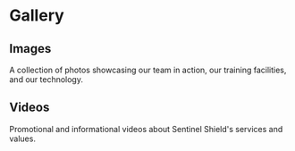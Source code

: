 # Gallery

## Images
A collection of photos showcasing our team in action, our training facilities, and our technology.

## Videos
Promotional and informational videos about Sentinel Shield's services and values.

